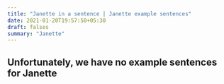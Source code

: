 ```yaml
---
title: "Janette in a sentence | Janette example sentences"
date: 2021-01-20T19:57:50+05:30
draft: falses
summary: "Janette"
---
```

## Unfortunately, we have no example sentences for Janette                 
